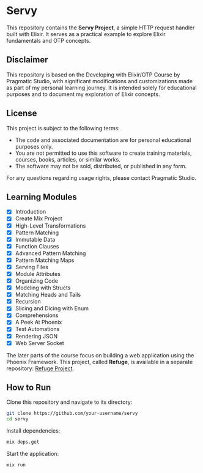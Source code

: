 # Servy

This repository contains the **Servy Project**, a simple HTTP request handler built with Elixir. It serves as a practical example to explore Elixir fundamentals and OTP concepts.

## Disclaimer

This repository is based on the Developing with Elixir/OTP Course by Pragmatic Studio, with significant modifications and customizations made as part of my personal learning journey. It is intended solely for educational purposes and to document my exploration of Elixir concepts.

## License

This project is subject to the following terms:

- The code and associated documentation are for personal educational purposes only.
- You are not permitted to use this software to create training materials, courses, books, articles, or similar works.
- The software may not be sold, distributed, or published in any form.

For any questions regarding usage rights, please contact Pragmatic Studio.

## Learning Modules

- [x] Introduction
- [x] Create Mix Project
- [x] High-Level Transformations
- [x] Pattern Matching
- [x] Immutable Data
- [x] Function Clauses
- [x] Advanced Pattern Matching
- [x] Pattern Matching Maps
- [x] Serving Files
- [x] Module Attributes
- [x] Organizing Code
- [x] Modeling with Structs
- [x] Matching Heads and Tails
- [x] Recursion
- [x] Slicing and Dicing with Enum
- [x] Comprehensions
- [x] A Peek At Phoenix
- [x] Test Automations
- [x] Rendering JSON
- [x] Web Server Socket

The later parts of the course focus on building a web application using the Phoenix Framework. This project, called **Refuge**, is available in a separate repository: [Refuge Project](https://github.com/muzhawir/refuge).

## How to Run

Clone this repository and navigate to its directory:

```bash
git clone https://github.com/your-username/servy
cd servy
```

Install dependencies:

```bash
mix deps.get
```

Start the application:

```bash
mix run
```
